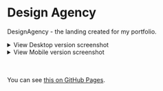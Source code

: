 # Design Agency
DesignAgency - the landing created for my portfolio.

<!-- Ctrl + Shift + V => view this file in VS Code -->

<details>
<summary>View Desktop version screenshot</summary>
  <img src="readmeFiles/preview.png" />
</details>

<details>
<summary>View Mobile version screenshot</summary>
  <img src="readmeFiles/MOBpreview.png" width=50% />
</details>
<br>
<br>

You can see [this on GitHub Pages].<br>

[this on GitHub Pages]: https://ulyanov-programmer.github.io/DesignAgency/DesignAgency/
